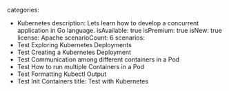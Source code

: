 categories:
  - Kubernetes
description: Lets learn how to develop a concurrent application in Go language.
isAvailable: true
isPremium: true
isNew: true
license: Apache
scenarioCount: 6
scenarios:
- Test Exploring Kubernetes Deployments
- Test Creating a Kubernetes Deployment
- Test Communication among different containers in a Pod
- Test How to run multiple Containers in a Pod
- Test Formatting Kubectl Output
- Test Init Containers
title: Test with Kubernetes
